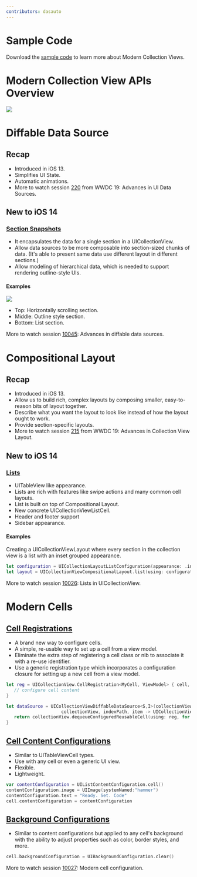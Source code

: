 ```yaml
---
contributors: dasauto
---
```

# Sample Code
Download the [sample code](https://developer.apple.com/documentation/uikit/views_and_controls/collection_views/implementing_modern_collection_views) to learn more about Modern Collection Views.

# Modern Collection View APIs Overview
![][modern_collection_view_apis]

# Diffable Data Source
## Recap

* Introduced in iOS 13.
* Simplifies UI State.
* Automatic animations.
* More to watch session [220](https://developer.apple.com/videos/play/wwdc2019/220) from WWDC 19: Advances in UI Data Sources.

## New to iOS 14
### [Section Snapshots](https://developer.apple.com/documentation/uikit/nsdiffabledatasourcesectionsnapshot)
* It encapsulates the data for a single section in a UICollectionView.
* Allow data sources to be more composable into section-sized chunks of data. (It's able to present same data use different layout in different sections.)
* Allow modeling of hierarchical data, which is needed to support rendering outline-style UIs.

#### Examples
![][section_snapshots]

* Top: Horizontally scrolling section.
* Middle: Outline style section.
* Bottom: List section.

More to watch session [10045](https://developer.apple.com/videos/play/wwdc2020/10045/): Advances in diffable data sources.

# Compositional Layout
## Recap
* Introduced in iOS 13.
* Allow us to build rich, complex layouts by composing smaller, easy-to-reason bits of layout together.
* Describe what you want the layout to look like instead of how the layout ought to work.
* Provide section-specific layouts.
* More to watch session [215](https://developer.apple.com/videos/play/wwdc2019/215) from WWDC 19: Advances in Collection View Layout.

## New to iOS 14
### [Lists](https://developer.apple.com/documentation/uikit/uicollectionviewcompositionallayout)
* UITableView like appearance.
* Lists are rich with features like swipe actions and many common cell layouts.
* List is built on top of Compositional Layout.
* New concrete UICollectionViewListCell.
* Header and footer support
* Sidebar appearance.

#### Examples
Creating a UICollectionViewLayout where every section in the collection view is a list with an inset grouped appearance.

```swift
let configuration = UICollectionLayoutListConfiguration(appearance: .insetGrouped)
let layout = UICollectionViewCompositionalLayout.list(using: configuration)
```

More to watch session [10026](https://developer.apple.com/wwdc20/10026): Lists in UICollectionView.

# Modern Cells
## [Cell Registrations](https://developer.apple.com/documentation/uikit/uicollectionview/cellregistration)
* A brand new way to configure cells.
* A simple, re-usable way to set up a cell from a view model.
* Eliminate the extra step of registering a cell class or nib to associate it with a re-use identifier.
* Use a generic registration type which incorporates a configuration closure for setting up a new cell from a view model.

```swift
let reg = UICollectionView.CellRegistration<MyCell, ViewModel> { cell, indexPath, model in
   // configure cell content 
}

let dataSource = UICollectionViewDiffableDataSource<S,I>(collectionView: collectionView) {
                     collectionView, indexPath, item -> UICollectionViewCell in
   return collectionView.dequeueConfiguredReusableCell(using: reg, for: indexPath, item: item)
}
```

## [Cell Content Configurations](https://developer.apple.com/documentation/uikit/uilistcontentconfiguration)
* Similar to UITableViewCell types.
* Use with any cell or even a generic UI view.
* Flexible.
* Lightweight.

```swift
var contentConfiguration = UIListContentConfiguration.cell()
contentConfiguration.image = UIImage(systemNamed:"hammer")
contentConfiguration.text = "Ready. Set. Code"
cell.contentConfiguration = contentConfiguration
```

## [Background Configurations](https://developer.apple.com/documentation/uikit/uibackgroundconfiguration)
* Similar to content configurations but applied to any cell's background with the ability to adjust properties such as color, border styles, and more.

```swift
cell.backgroundConfiguration = UIBackgroundConfiguration.clear()
```

More to watch session [10027](https://developer.apple.com/wwdc20/10027): Modern cell configuration.

[modern_collection_view_apis]: ../../../images/notes/wwdc20/10097/modern_collection_view_apis.png
[section_snapshots]: ../../../images/notes/wwdc20/10097/section_snapshots.png
